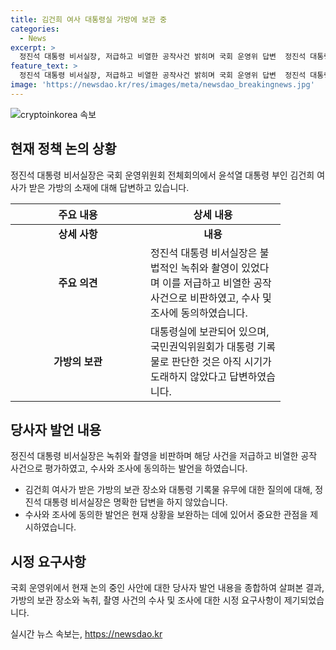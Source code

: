 ```yaml
---
title: 김건희 여사 대통령실 가방에 보관 중
categories:
  - News
excerpt: >
  정진석 대통령 비서실장, 저급하고 비열한 공작사건 밝히며 국회 운영위 답변  정진석 대통령 비서실장은 국회 운영위 전체회의에서 윤석열 대통령 부인의 가방 소재와 관련된 질문에 대해 대통령실 보관 밝히고, 물품 판단은 이르지 않았다고 밝혔다. 또한, 불법적인 공작사건에 대해 수사하고 배후를 철저히 조사해야 한다는 의견을 지지했다.
feature_text: >
  정진석 대통령 비서실장, 저급하고 비열한 공작사건 밝히며 국회 운영위 답변  정진석 대통령 비서실장은 국회 운영위 전체회의에서 윤석열 대통령 부인의 가방 소재와 관련된 질문에 대해 대통령실 보관 밝히고, 물품 판단은 이르지 않았다고 밝혔다. 또한, 불법적인 공작사건에 대해 수사하고 배후를 철저히 조사해야 한다는 의견을 지지했다.
image: 'https://newsdao.kr/res/images/meta/newsdao_breakingnews.jpg'
---
```


<p><img src="https://newsdao.kr/res/images/meta/newsdao_breakingnews.jpg" alt="cryptoinkorea 속보" /></p>

<h2 data-ke-size="size26">현재 정책 논의 상황</h2>

<p data-ke-size="size16">정진석 대통령 비서실장은 국회 운영위원회 전체회의에서 윤석열 대통령 부인 김건희 여사가 받은 가방의 소재에 대해 답변하고 있습니다.</p>

<table>
    <thead>
        <tr>
            <th style="width: 200px;">주요 내용</th>
            <th style="width: 200px;">상세 내용</th>
        </tr>
    </thead>
    <tbody>
        <tr>
            <td style="text-align: center; height: 17px;"><b>상세 사항</b></td>
            <td style="text-align: center; height: 17px;"><b>내용</b></td>
        </tr>
        <tr>
            <td style="text-align: center; height: 17px;"><b>주요 의견</b></td>
            <td>정진석 대통령 비서실장은 불법적인 녹취와 촬영이 있었다며 이를 저급하고 비열한 공작 사건으로 비판하였고, 수사 및 조사에 동의하였습니다.</td>
        </tr>
        <tr>
            <td style="text-align: center; height: 17px;"><b>가방의 보관</b></td>
            <td>대통령실에 보관되어 있으며, 국민권익위원회가 대통령 기록물로 판단한 것은 아직 시기가 도래하지 않았다고 답변하였습니다.</td>
        </tr>
    </tbody>
</table>

<h2 data-ke-size="size26">당사자 발언 내용</h2>

<p data-ke-size="size16">정진석 대통령 비서실장은 녹취와 촬영을 비판하며 해당 사건을 저급하고 비열한 공작 사건으로 평가하였고, 수사와 조사에 동의하는 발언을 하였습니다.</p>

<ul>
    <li>김건희 여사가 받은 가방의 보관 장소와 대통령 기록물 유무에 대한 질의에 대해, 정진석 대통령 비서실장은 명확한 답변을 하지 않았습니다.</li>
    <li>수사와 조사에 동의한 발언은 현재 상황을 보완하는 데에 있어서 중요한 관점을 제시하였습니다.</li>
</ul>

<h2 data-ke-size="size26">시정 요구사항</h2>

<p data-ke-size="size16">국회 운영위에서 현재 논의 중인 사안에 대한 당사자 발언 내용을 종합하여 살펴본 결과, 가방의 보관 장소와 녹취, 촬영 사건의 수사 및 조사에 대한 시정 요구사항이 제기되었습니다.</p>
실시간 뉴스 속보는, <a href="https://newsdao.kr" rel="dofollow">https://newsdao.kr</a>


